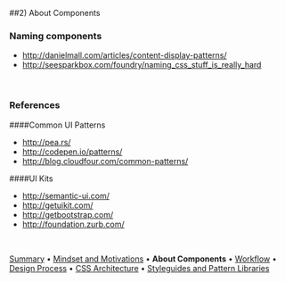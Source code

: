 ##2) About Components

### Naming components
- http://danielmall.com/articles/content-display-patterns/
- http://seesparkbox.com/foundry/naming_css_stuff_is_really_hard

<br/>

### References
####Common UI Patterns
- http://pea.rs/
- http://codepen.io/patterns/
- http://blog.cloudfour.com/common-patterns/

####UI Kits
- http://semantic-ui.com/
- http://getuikit.com/
- http://getbootstrap.com/
- http://foundation.zurb.com/

<br/>

[Summary](README.md) • [Mindset and Motivations](mindset-and-motivations.md) • **About Components** • [Workflow](workflow.md) • [Design Process](design-process.md) • [CSS Architecture](css-architecture.md) • [Styleguides and Pattern Libraries](styleguides-and-pattern-libraries.md)
